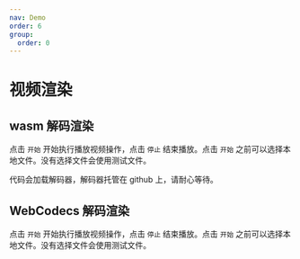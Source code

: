 ```yaml
---
nav: Demo
order: 6
group:
  order: 0
---
```


# 视频渲染

## wasm 解码渲染

点击 ```开始``` 开始执行播放视频操作，点击 ```停止``` 结束播放。点击 ```开始``` 之前可以选择本地文件。没有选择文件会使用测试文件。

代码会加载解码器，解码器托管在 github 上，请耐心等待。

<code src="./video-render-avframe.tsx"></code>

## WebCodecs 解码渲染

点击 ```开始``` 开始执行播放视频操作，点击 ```停止``` 结束播放。点击 ```开始``` 之前可以选择本地文件。没有选择文件会使用测试文件。

<code src="./video-render-videoframe.tsx"></code>